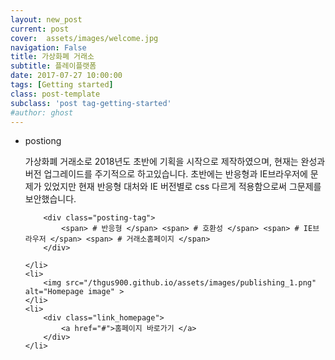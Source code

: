 ```yaml
---
layout: new_post
current: post
cover:  assets/images/welcome.jpg
navigation: False
title: 가상화폐 거래소
subtitle: 플레이플랫폼
date: 2017-07-27 10:00:00 
tags: [Getting started]
class: post-template
subclass: 'post tag-getting-started'
#author: ghost
---
```


<ul class="new_postlist">
	<li>
		<p class="postiong">postiong</p>
		<p class="post_text">가상화폐 거래소로 2018년도 초반에 기획을 시작으로 제작하였으며, 현재는 완성과 버전 업그레이드를 주기적으로 하고있습니다.
		초반에는 반응형과 IE브라우저에 문제가 있었지만 현재 반응형 대처와 IE 버전별로 css 다르게 적용함으로써 그문제를 보안했습니다.
		</p>

		<div class="posting-tag">
			<span> # 반응형 </span> <span> # 호환성 </span> <span> # IE브라우저 </span> <span> # 거래소홈페이지 </span>
		</div>
		
	</li>
	<li>
		<img src="/thgus900.github.io/assets/images/publishing_1.png" alt="Homepage image" >
	</li>
	<li>
		<div class="link_homepage">
			<a href="#">홈페이지 바로가기 </a>
		</div>
	</li>
	
</ul>




